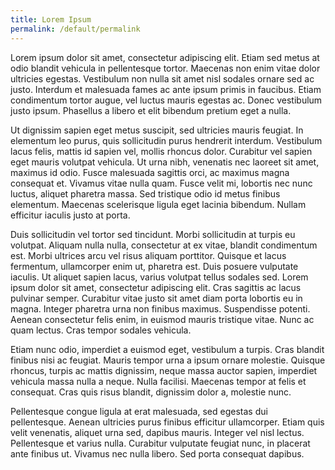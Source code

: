 ```yaml
---
title: Lorem Ipsum
permalink: /default/permalink
---
```

Lorem ipsum dolor sit amet, consectetur adipiscing elit. Etiam sed metus at odio blandit vehicula in pellentesque tortor. Maecenas non enim vitae dolor ultricies egestas. Vestibulum non nulla sit amet nisl sodales ornare sed ac justo. Interdum et malesuada fames ac ante ipsum primis in faucibus. Etiam condimentum tortor augue, vel luctus mauris egestas ac. Donec vestibulum justo ipsum. Phasellus a libero et elit bibendum pretium eget a nulla.

Ut dignissim sapien eget metus suscipit, sed ultricies mauris feugiat. In elementum leo purus, quis sollicitudin purus hendrerit interdum. Vestibulum lacus felis, mattis id sapien vel, mollis rhoncus dolor. Curabitur vel sapien eget mauris volutpat vehicula. Ut urna nibh, venenatis nec laoreet sit amet, maximus id odio. Fusce malesuada sagittis orci, ac maximus magna consequat et. Vivamus vitae nulla quam. Fusce velit mi, lobortis nec nunc luctus, aliquet pharetra massa. Sed tristique odio id metus finibus elementum. Maecenas scelerisque ligula eget lacinia bibendum. Nullam efficitur iaculis justo at porta.

Duis sollicitudin vel tortor sed tincidunt. Morbi sollicitudin at turpis eu volutpat. Aliquam nulla nulla, consectetur at ex vitae, blandit condimentum est. Morbi ultrices arcu vel risus aliquam porttitor. Quisque et lacus fermentum, ullamcorper enim ut, pharetra est. Duis posuere vulputate iaculis. Ut aliquet sapien lacus, varius volutpat tellus sodales sed. Lorem ipsum dolor sit amet, consectetur adipiscing elit. Cras sagittis ac lacus pulvinar semper. Curabitur vitae justo sit amet diam porta lobortis eu in magna. Integer pharetra urna non finibus maximus. Suspendisse potenti. Aenean consectetur felis enim, in euismod mauris tristique vitae. Nunc ac quam lectus. Cras tempor sodales vehicula.

Etiam nunc odio, imperdiet a euismod eget, vestibulum a turpis. Cras blandit finibus nisi ac feugiat. Mauris tempor urna a ipsum ornare molestie. Quisque rhoncus, turpis ac mattis dignissim, neque massa auctor sapien, imperdiet vehicula massa nulla a neque. Nulla facilisi. Maecenas tempor at felis et consequat. Cras quis risus blandit, dignissim dolor a, molestie nunc.

Pellentesque congue ligula at erat malesuada, sed egestas dui pellentesque. Aenean ultricies purus finibus efficitur ullamcorper. Etiam quis velit venenatis, aliquet urna sed, dapibus mauris. Integer vel nisl lectus. Pellentesque et varius nulla. Curabitur vulputate feugiat nunc, in placerat ante finibus ut. Vivamus nec nulla libero. Sed porta consequat dapibus.